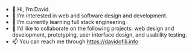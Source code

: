 - 👋 Hi, I’m David.
- 👀 I’m interested in web and software design and development.
- 🌱 I’m currently learning full stack engineering.
- 💞️ I’d like to collaborate on the following projects: web design and development, prototyping, user interface design, and usability testing.
- 📫 You can reach me through https://davidofili.info

<!---
Davenof/Davenof is a ✨ special ✨ repository because its `README.md` (this file) appears on your GitHub profile.
You can click the Preview link to take a look at your changes.
--->
